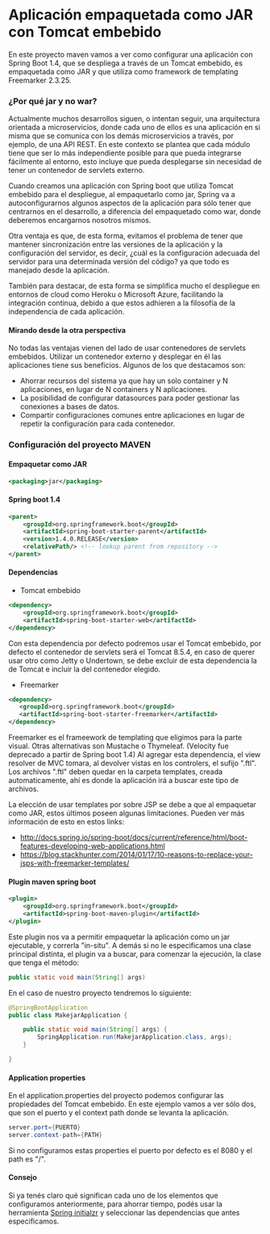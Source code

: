 # Aplicación empaquetada como JAR con Tomcat embebido #

En este proyecto maven vamos a ver como configurar una aplicación con Spring Boot 1.4, que se despliega a través de un Tomcat embebido, es empaquetada como JAR y que utiliza como framework de templating Freemarker 2.3.25.

### ¿Por qué jar y no war? ###

Actualmente muchos desarrollos siguen, o intentan seguir, una arquitectura orientada a microservicios, donde cada uno de ellos es una aplicación en si misma que se comunica con los demás microservicios a través, por ejemplo, de una API REST.
En este contexto se plantea que cada módulo tiene que ser lo más independiente posible para que pueda integrarse fácilmente al entorno, esto incluye que pueda desplegarse sin necesidad de tener un contenedor de servlets externo.

Cuando creamos una aplicación con Spring boot que utiliza Tomcat embebido para el despliegue, al empaquetarlo como jar, Spring va a autoconfigurarnos algunos aspectos de la aplicación para sólo tener que centrarnos en el desarrollo, a diferencia del empaquetado como war, donde deberemos encargarnos nosotros mismos.

Otra ventaja es que, de esta forma, evitamos el problema de tener que mantener sincronización entre las versiones de la aplicación y la configuración del servidor, es decir, ¿cuál es la configuración adecuada del servidor para una determinada versión del código? ya que todo es manejado desde la aplicación.

También para destacar, de esta forma se simplifica mucho el despliegue en entornos de cloud como Heroku o Microsoft Azure, facilitando la integración continua, debido a que estos adhieren a la filosofía de la independencia de cada aplicación.

#### Mirando desde la otra perspectiva ####

No todas las ventajas vienen del lado de usar contenedores de servlets embebidos. Utilizar un contenedor externo y desplegar en él las aplicaciones tiene sus beneficios. Algunos de los que destacamos son:

* Ahorrar recursos del sistema ya que hay un solo container y N aplicaciones, en lugar de N containers y N aplicaciones.
* La posibilidad de configurar datasources para poder gestionar las conexiones a bases de datos.
* Compartir configuraciones comunes entre aplicaciones en lugar de repetir la configuración para cada contenedor.

### Configuración del proyecto MAVEN ###

#### Empaquetar como JAR ####

```xml
<packaging>jar</packaging>
```

#### Spring boot 1.4 ####

```xml
<parent>
    <groupId>org.springframework.boot</groupId>
    <artifactId>spring-boot-starter-parent</artifactId>
    <version>1.4.0.RELEASE</version>
    <relativePath/> <!-- lookup parent from repository -->
</parent>
```

#### Dependencias ####

* Tomcat embebido

```xml
<dependency>
    <groupId>org.springframework.boot</groupId>
    <artifactId>spring-boot-starter-web</artifactId>
</dependency>
```

Con esta dependencia por defecto podremos usar el Tomcat embebido, por defecto el contenedor de servlets será el Tomcat 8.5.4, en caso de querer usar otro como Jetty o Undertown, se debe excluir de esta dependencia la de Tomcat e incluir la del contenedor elegido.

* Freemarker

```xml
<dependency>
   <groupId>org.springframework.boot</groupId>
   <artifactId>spring-boot-starter-freemarker</artifactId>
</dependency>
```

Freemarker es el frameework de templating que eligimos para la parte visual. Otras alternativas son Mustache o Thymeleaf. (Velocity fue deprecado a partir de Spring boot 1.4)
Al agregar esta dependencia, el view resolver de MVC tomara, al devolver vistas en los controlers,  el sufijo ".ftl".
Los archivos ".ftl" deben quedar en la carpeta templates, creada automaticamente, ahí es donde la aplicación irá a buscar este tipo de archivos.

La elección de usar templates por sobre JSP se debe a que al empaquetar como JAR, estos últimos poseen algunas limitaciones. Pueden ver más información de esto en estos links:

* http://docs.spring.io/spring-boot/docs/current/reference/html/boot-features-developing-web-applications.html
* https://blog.stackhunter.com/2014/01/17/10-reasons-to-replace-your-jsps-with-freemarker-templates/

#### Plugin maven spring boot ####

```xml
<plugin>
    <groupId>org.springframework.boot</groupId>
    <artifactId>spring-boot-maven-plugin</artifactId>
</plugin>
```

Este plugin nos va a permitir empaquetar la aplicación como un jar ejecutable, y correrla "in-situ". A demás si no le especificamos una clase principal distinta, el plugin va a buscar, para comenzar la ejecución, la clase que tenga el método:

```java
public static void main(String[] args)
```

En el caso de nuestro proyecto tendremos lo siguiente:

```java
@SpringBootApplication
public class MakejarApplication {

    public static void main(String[] args) {
        SpringApplication.run(MakejarApplication.class, args);
    }

}
```

#### Application properties ####

En el application.properties del proyecto podemos configurar las propiedades del Tomcat embebido. En este ejemplo vamos a ver sólo dos, que son el puerto y el context path donde se levanta la aplicación.

```java
server.port={PUERTO}
server.context-path={PATH}
```

Si no configuramos estas properties el puerto por defecto es el 8080 y el path es "/".

#### Consejo ####

Si ya tenés claro qué significan cada uno de los elementos que configuramos anteriormente, para ahorrar tiempo, podés usar la herramienta [Spring initialzr](https://start.spring.io/) y seleccionar las dependencias que antes especificamos.